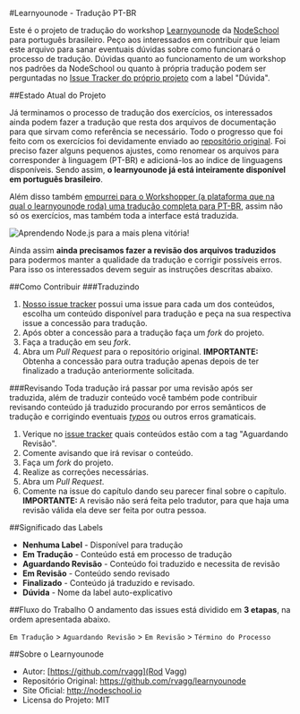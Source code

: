 #Learnyounode - Tradução PT-BR

Este é o projeto de tradução do workshop [Learnyounode](https://github.com/rvagg/learnyounode) da [NodeSchool](http://nodeschool.io) para português brasileiro.
Peço aos interessados em contribuir que leiam este arquivo para sanar eventuais dúvidas sobre como funcionará o processo de tradução.
Dúvidas quanto ao funcionamento de um workshop nos padrões da NodeSchool ou quanto à própria tradução podem ser perguntadas no [Issue Tracker do próprio projeto](https://github.com/lucasfcosta/learnyounode-pt-br/issues) com a label "Dúvida".

##Estado Atual do Projeto

Já terminamos o processo de tradução dos exercícios, os interessados ainda podem fazer a tradução que resta dos arquivos de documentação para que sirvam como referência se necessário. Todo o progresso que foi feito com os exercícios foi devidamente enviado ao [repositório original](https://github.com/rvagg/learnyounode). Foi preciso fazer alguns pequenos ajustes, como renomear os arquivos para corresponder à linguagem (PT-BR) e adicioná-los ao índice de linguagens disponíveis.
Sendo assim, **o learnyounode já está inteiramente disponível em português brasileiro**.

Além disso também [empurrei para o Workshopper (a plataforma que na qual o learnyounode roda) uma tradução completa para PT-BR](https://github.com/rvagg/workshopper/pull/83), assim não só os exercícios, mas também toda a interface está traduzida.

![Aprendendo Node.js para a mais plena vitória!](https://raw.github.com/lucasfcosta/learnyounode-pt-br/master/learnyounode.png)

Ainda assim **ainda precisamos fazer a revisão dos arquivos traduzidos** para podermos manter a qualidade da tradução e corrigir possíveis erros. Para isso os interessados devem seguir as instruções descritas abaixo.

##Como Contribuir
###Traduzindo
1. [Nosso issue tracker](https://github.com/lucasfcosta/learnyounode-pt-br/issues) possui uma issue para cada um dos conteúdos, escolha um conteúdo disponível para tradução e peça na sua respectiva issue a concessão para tradução.
2. Após obter a concessão para a tradução faça um *fork* do projeto.
3. Faça a tradução em seu *fork*.
4. Abra um *Pull Request* para o repositório original.
**IMPORTANTE:** Obtenha a concessão para outra tradução apenas depois de ter finalizado a tradução anteriormente solicitada.

###Revisando
Toda tradução irá passar por uma revisão após ser traduzida, além de traduzir conteúdo você também pode contribuir revisando conteúdo já traduzido procurando por erros semânticos de tradução e corrigindo eventuais [*typos*](http://www.inglesnosupermercado.com.br/o-que-significa-typo-em-ingles/) ou outros erros gramaticais.

1. Verique no [issue tracker](https://github.com/lucasfcosta/learnyounode-pt-br/issues) quais conteúdos estão com a tag "Aguardando Revisão".
2. Comente avisando que irá revisar o conteúdo.
3. Faça um *fork* do projeto.
4. Realize as correções necessárias.
5. Abra um *Pull Request*.
6. Comente na issue do capítulo dando seu parecer final sobre o capítulo.
**IMPORTANTE:** A revisão não será feita pelo tradutor, para que haja uma revisão válida ela deve ser feita por outra pessoa.

##Significado das Labels
* **Nenhuma Label** - Disponível para tradução
* **Em Tradução** - Conteúdo está em processo de tradução
* **Aguardando Revisão** - Conteúdo foi traduzido e necessita de revisão
* **Em Revisão** - Conteúdo sendo revisado
* **Finalizado** - Conteúdo já traduzido e revisado.
* **Dúvida** - Nome da label auto-explicativo

##Fluxo do Trabalho
O andamento das issues está dividido em **3 etapas**, na ordem apresentada abaixo.

`Em Tradução` > `Aguardando Revisão` > `Em Revisão` > `Término do Processo`

##Sobre o Learnyounode
* Autor: [https://github.com/rvagg](Rod Vagg)
* Repositório Original: https://github.com/rvagg/learnyounode
* Site Oficial: http://nodeschool.io
* Licensa do Projeto: MIT
